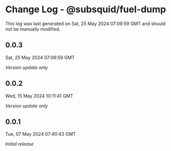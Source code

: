 # Change Log - @subsquid/fuel-dump

This log was last generated on Sat, 25 May 2024 07:09:59 GMT and should not be manually modified.

## 0.0.3
Sat, 25 May 2024 07:09:59 GMT

_Version update only_

## 0.0.2
Wed, 15 May 2024 10:11:41 GMT

_Version update only_

## 0.0.1
Tue, 07 May 2024 07:40:43 GMT

_Initial release_

